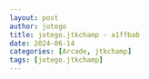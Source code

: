 ```yaml
---
layout: post
author: jotego
title: jotego.jtkchamp - a1ffbab
date: 2024-06-14
categories: [Arcade, jtkchamp]
tags: [jotego.jtkchamp]
---
```


